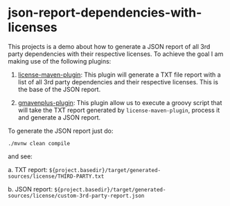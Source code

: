 # json-report-dependencies-with-licenses

This projects is a demo about how to generate a JSON report of all 3rd party dependencies with their respective licenses. To achieve the goal I am making use of the following plugins:

 1. [license-maven-plugin](https://www.mojohaus.org/license-maven-plugin/add-third-party-mojo.html): This plugin will generate a TXT file report with a list of all 3rd party dependencies and their respective licenses. This is the base of the JSON report.

 2. [gmavenplus-plugin](https://github.com/groovy/GMavenPlus/wiki/Examples#execute-scripts): This plugin allow us to execute a groovy script that will take the TXT report generated by `license-maven-plugin`, process it and generate a JSON report.


To generate the JSON report just do:

`./mvnw clean compile`

and see:

 a. TXT report: `${project.basedir}/target/generated-sources/license/THIRD-PARTY.txt`

 b. JSON report: `${project.basedir}/target/generated-sources/license/custom-3rd-party-report.json`



